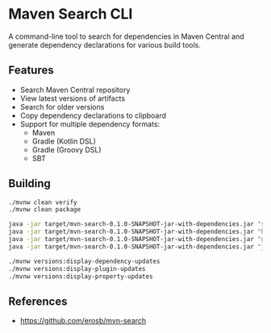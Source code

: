 # Maven Search CLI

A command-line tool to search for dependencies in Maven Central and generate dependency declarations for various build tools.

## Features

- Search Maven Central repository
- View latest versions of artifacts
- Search for older versions
- Copy dependency declarations to clipboard
- Support for multiple dependency formats:
  - Maven
  - Gradle (Kotlin DSL)
  - Gradle (Groovy DSL)
  - SBT

## Building

```bash
./mvnw clean verify
./mvnw clean package

java -jar target/mvn-search-0.1.0-SNAPSHOT-jar-with-dependencies.jar "spring-boot-starter-parent"
java -jar target/mvn-search-0.1.0-SNAPSHOT-jar-with-dependencies.jar "hibernate-validator"
java -jar target/mvn-search-0.1.0-SNAPSHOT-jar-with-dependencies.jar "g:org.slf4j"
java -jar target/mvn-search-0.1.0-SNAPSHOT-jar-with-dependencies.jar "junit" -f gradle

./mvnw versions:display-dependency-updates
./mvnw versions:display-plugin-updates
./mvnw versions:display-property-updates
```

## References

- https://github.com/erosb/mvn-search
